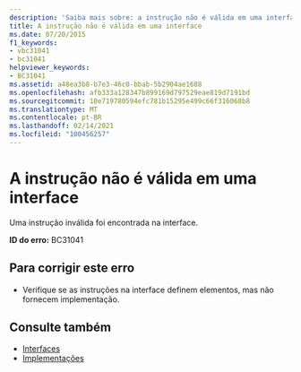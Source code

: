 ```yaml
---
description: 'Saiba mais sobre: a instrução não é válida em uma interface'
title: A instrução não é válida em uma interface
ms.date: 07/20/2015
f1_keywords:
- vbc31041
- bc31041
helpviewer_keywords:
- BC31041
ms.assetid: a48ea3b8-b7e3-46c0-bbab-5b2904ae1688
ms.openlocfilehash: afb333a128347b899169d797529eae819d7191bd
ms.sourcegitcommit: 10e719780594efc781b15295e499c66f316068b8
ms.translationtype: MT
ms.contentlocale: pt-BR
ms.lasthandoff: 02/14/2021
ms.locfileid: "100456257"
---
```

# <a name="statement-is-not-valid-in-an-interface"></a>A instrução não é válida em uma interface

Uma instrução inválida foi encontrada na interface.  
  
 **ID do erro:** BC31041  
  
## <a name="to-correct-this-error"></a>Para corrigir este erro  
  
- Verifique se as instruções na interface definem elementos, mas não fornecem implementação.  
  
## <a name="see-also"></a>Consulte também

- [Interfaces](../programming-guide/language-features/interfaces/index.md)
- [Implementações](../language-reference/statements/implements-clause.md)
